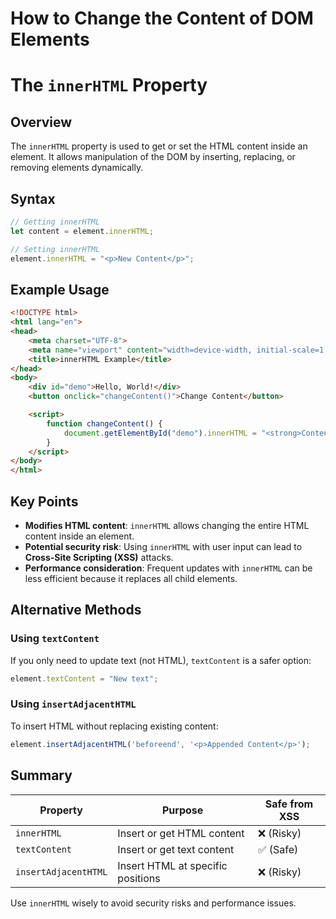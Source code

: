 # How to Change the Content of DOM Elements

# The `innerHTML` Property

## Overview
The `innerHTML` property is used to get or set the HTML content inside an element. It allows manipulation of the DOM by inserting, replacing, or removing elements dynamically.

## Syntax
```javascript
// Getting innerHTML
let content = element.innerHTML;

// Setting innerHTML
element.innerHTML = "<p>New Content</p>";
```

## Example Usage
```html
<!DOCTYPE html>
<html lang="en">
<head>
    <meta charset="UTF-8">
    <meta name="viewport" content="width=device-width, initial-scale=1.0">
    <title>innerHTML Example</title>
</head>
<body>
    <div id="demo">Hello, World!</div>
    <button onclick="changeContent()">Change Content</button>

    <script>
        function changeContent() {
            document.getElementById("demo").innerHTML = "<strong>Content Updated!</strong>";
        }
    </script>
</body>
</html>
```

## Key Points
- **Modifies HTML content**: `innerHTML` allows changing the entire HTML content inside an element.
- **Potential security risk**: Using `innerHTML` with user input can lead to **Cross-Site Scripting (XSS)** attacks.
- **Performance consideration**: Frequent updates with `innerHTML` can be less efficient because it replaces all child elements.

## Alternative Methods
### Using `textContent`
If you only need to update text (not HTML), `textContent` is a safer option:
```javascript
element.textContent = "New text";
```

### Using `insertAdjacentHTML`
To insert HTML without replacing existing content:
```javascript
element.insertAdjacentHTML('beforeend', '<p>Appended Content</p>');
```

## Summary
| Property         | Purpose                           | Safe from XSS |
|-----------------|---------------------------------|--------------|
| `innerHTML`     | Insert or get HTML content     | ❌ (Risky)   |
| `textContent`   | Insert or get text content     | ✅ (Safe)    |
| `insertAdjacentHTML` | Insert HTML at specific positions | ❌ (Risky)   |

Use `innerHTML` wisely to avoid security risks and performance issues.



